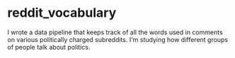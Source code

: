# reddit_vocabulary
I wrote a data pipeline that keeps track of all the words used in comments on various politically charged subreddits. I'm studying how different groups of people talk about politics.
